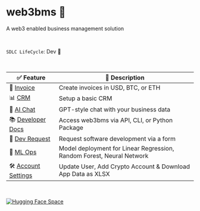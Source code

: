 # web3bms 💾
A web3 enabled business management solution

<br>

`SDLC LifeCycle`: Dev 🚝 

<br>

| ✅ Feature              | 📃 Description                                     |
|-------------------|-------------------------------------------------|
| 📑 <a href="https://web3bms.streamlit.app/?page=invoice" target="_self">Invoice</a>           | Create invoices in USD, BTC, or ETH            |
| 📊 <a href="https://web3bms.streamlit.app/?page=crm" target="_self">CRM</a>              | Setup a basic CRM                               |
| 💬 <a href="https://web3bms.streamlit.app/?page=ai_chat" target="_self">AI Chat</a>            | GPT-style chat with your business data         |
| 📚 <a href="https://web3bms.streamlit.app/?page=developer_docs" target="_self">Developer Docs</a>     | Access web3bms via API, CLI, or Python Package  |
| 🚀 <a href="https://web3bms.streamlit.app/?page=developer_request" target="_self">Dev Request</a>       | Request software development via a form        |
| 👾 <a href="https://web3bms.streamlit.app/?page=ml_ops" target="_self">ML Ops</a>    | Model deployment for Linear Regression, Random Forest, Neural Network |
| 🛠️ <a href="https://web3bms.streamlit.app/?page=account_settings" target="_self">Account Settings</a>     | Update User, Add Crypto Account & Download App Data as XLSX |

<br>

[![Hugging Face Space](https://huggingface.co/datasets/huggingface/badges/raw/main/deploy-on-spaces-xl.svg)](https://mattmajestic-web3bms.hf.space/)

